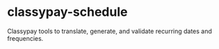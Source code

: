 # classypay-schedule
Classypay tools to translate, generate, and validate recurring dates and frequencies.
